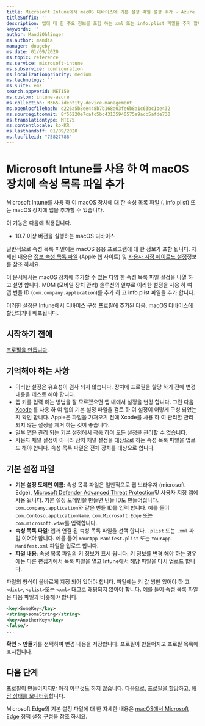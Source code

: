 ```yaml
---
title: Microsoft Intune에서 macOS 디바이스에 기본 설정 파일 설정 추가 - Azure | Microsoft Docs
titleSuffix: ''
description: 앱에 대 한 주요 정보를 포함 하는 xml 또는 info.plist 파일을 추가 합니다. 기본 설정 파일 장치 구성 프로필을 사용 하 여 속성 목록 파일에서 키 정보를 변경 하 고 macOS 장치에 할당 합니다.
keywords: ''
author: MandiOhlinger
ms.author: mandia
manager: dougeby
ms.date: 01/09/2020
ms.topic: reference
ms.service: microsoft-intune
ms.subservice: configuration
ms.localizationpriority: medium
ms.technology: ''
ms.suite: ems
search.appverid: MET150
ms.custom: intune-azure
ms.collection: M365-identity-device-management
ms.openlocfilehash: d226a5b8ee448b7b168a03fe6b8a1c63bc1be432
ms.sourcegitcommit: 8f56220e7cafc5bc43135940575a9acb5afde730
ms.translationtype: MTE75
ms.contentlocale: ko-KR
ms.lasthandoff: 01/09/2020
ms.locfileid: "75827788"
---
```

# <a name="add-a-property-list-file-to-macos-devices-using-microsoft-intune"></a>Microsoft Intune를 사용 하 여 macOS 장치에 속성 목록 파일 추가

Microsoft Intune를 사용 하 여 macOS 장치에 대 한 속성 목록 파일 (. info.plist) 또는 macOS 장치에 앱을 추가할 수 있습니다.

이 기능은 다음에 적용됩니다.

- 10.7 이상 버전을 실행하는 macOS 디바이스

일반적으로 속성 목록 파일에는 macOS 응용 프로그램에 대 한 정보가 포함 됩니다. 자세한 내용은 [정보 속성 목록 파일](https://developer.apple.com/library/archive/documentation/General/Reference/InfoPlistKeyReference/Articles/AboutInformationPropertyListFiles.html) (Apple 웹 사이트) 및 [사용자 지정 페이로드 설정](https://support.apple.com/guide/mdm/custom-mdm9abbdbe7/1/web/1)정보를 참조 하세요.

이 문서에서는 macOS 장치에 추가할 수 있는 다양 한 속성 목록 파일 설정을 나열 하 고 설명 합니다. MDM (모바일 장치 관리) 솔루션의 일부로 이러한 설정을 사용 하 여 앱 번들 ID (`com.company.application`)를 추가 하 고 info.plist 파일을 추가 합니다.

이러한 설정은 Intune에서 디바이스 구성 프로필에 추가된 다음, macOS 디바이스에 할당되거나 배포됩니다.

## <a name="before-you-begin"></a>시작하기 전에

[프로필을 만듭니다](device-profile-create.md).

## <a name="what-you-need-to-know"></a>기억해야 하는 사항

- 이러한 설정은 유효성이 검사 되지 않습니다. 장치에 프로필을 할당 하기 전에 변경 내용을 테스트 해야 합니다.
- 앱 키를 입력 하는 방법을 잘 모르겠으면 앱 내에서 설정을 변경 합니다. 그런 다음 [Xcode](https://developer.apple.com/xcode/) 를 사용 하 여 앱의 기본 설정 파일을 검토 하 여 설정이 어떻게 구성 되었는지 확인 합니다. Apple은 파일을 가져오기 전에 Xcode를 사용 하 여 관리할 관리 되지 않는 설정을 제거 하는 것이 좋습니다.
- 일부 앱은 관리 되는 기본 설정에서 작동 하며 모든 설정을 관리할 수 없습니다.
- 사용자 채널 설정이 아니라 장치 채널 설정을 대상으로 하는 속성 목록 파일을 업로드 해야 합니다. 속성 목록 파일은 전체 장치를 대상으로 합니다.

## <a name="preference-file"></a>기본 설정 파일

- **기본 설정 도메인 이름**: 속성 목록 파일은 일반적으로 웹 브라우저 (microsoft Edge), [Microsoft Defender Advanced Threat Protection](https://docs.microsoft.com/windows/security/threat-protection/microsoft-defender-atp/microsoft-defender-atp-mac)및 사용자 지정 앱에 사용 됩니다. 기본 설정 도메인을 만들면 번들 ID도 만들어집니다. `com.company.application`와 같은 번들 ID를 입력 합니다. 예를 들어 `com.Contoso.applicationName`, `com.Microsoft.Edge` 또는 `com.microsoft.wdav`를 입력합니다.
- **속성 목록 파일**: 앱과 연결 된 속성 목록 파일을 선택 합니다. `.plist` 또는 `.xml` 파일 이어야 합니다. 예를 들어 `YourApp-Manifest.plist` 또는 `YourApp-Manifest.xml` 파일을 업로드 합니다.
- **파일 내용**: 속성 목록 파일의 키 정보가 표시 됩니다. 키 정보를 변경 해야 하는 경우에는 다른 편집기에서 목록 파일을 열고 Intune에서 해당 파일을 다시 업로드 합니다.

파일의 형식이 올바르게 지정 되어 있어야 합니다. 파일에는 키 값 쌍만 있어야 하 고 `<dict>`, `<plist>`또는 `<xml>` 태그로 래핑되지 않아야 합니다. 예를 들어 속성 목록 파일은 다음 파일과 비슷해야 합니다.

```xml
<key>SomeKey</key>
<string>someString</string>
<key>AnotherKey</key>
<false/>
...
```

**확인** > **만들기**를 선택하여 변경 내용을 저장합니다. 프로필이 만들어지고 프로필 목록에 표시됩니다.

## <a name="next-steps"></a>다음 단계

프로필이 만들어지지만 아직 아무것도 하지 않습니다. 다음으로, [프로필을 할당](device-profile-assign.md)하고, [해당 상태를 모니터링](device-profile-monitor.md)합니다.

Microsoft Edge의 기본 설정 파일에 대 한 자세한 내용은 [macOS에서 Microsoft Edge 정책 설정 구성](https://docs.microsoft.com/deployedge/configure-microsoft-edge-on-mac)을 참조 하세요.
